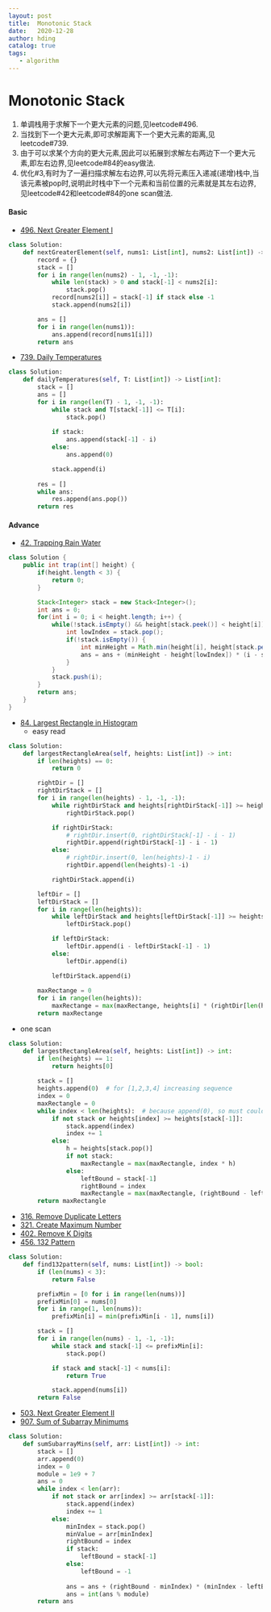 ```yaml
---
layout: post
title:  Monotonic Stack
date:   2020-12-28
author: hding
catalog: true
tags:
   - algorithm
---
```

# Monotonic Stack
1. 单调栈用于求解下一个更大元素的问题,见leetcode#496.   
2. 当找到下一个更大元素,即可求解距离下一个更大元素的距离,见leetcode#739.  
3. 由于可以求某个方向的更大元素,因此可以拓展到求解左右两边下一个更大元素,即左右边界,见leetcode#84的easy做法.
4. 优化#3,有时为了一遍扫描求解左右边界,可以先将元素压入递减(递增)栈中,当该元素被pop时,说明此时栈中下一个元素和当前位置的元素就是其左右边界,见leetcode#42和leetcode#84的one scan做法.

#### Basic
- [496. Next Greater Element I](https://leetcode.com/problems/next-greater-element-i/)
```python
class Solution:
    def nextGreaterElement(self, nums1: List[int], nums2: List[int]) -> List[int]:
        record = {}
        stack = []
        for i in range(len(nums2) - 1, -1, -1):
            while len(stack) > 0 and stack[-1] < nums2[i]:
                stack.pop()
            record[nums2[i]] = stack[-1] if stack else -1
            stack.append(nums2[i])

        ans = []
        for i in range(len(nums1)):
            ans.append(record[nums1[i]])
        return ans
```

- [739. Daily Temperatures](https://leetcode.com/problems/daily-temperatures/)

```python
class Solution:
    def dailyTemperatures(self, T: List[int]) -> List[int]:
        stack = []
        ans = []
        for i in range(len(T) - 1, -1, -1):
            while stack and T[stack[-1]] <= T[i]:
                stack.pop()
                
            if stack:
                ans.append(stack[-1] - i)
            else:
                ans.append(0)

            stack.append(i)
        
        res = []
        while ans:
            res.append(ans.pop())
        return res

```


#### Advance
- [42. Trapping Rain Water](https://leetcode.com/problems/trapping-rain-water/)
```java
class Solution {
    public int trap(int[] height) {
        if(height.length < 3) {
            return 0;
        }

        Stack<Integer> stack = new Stack<Integer>();
        int ans = 0;
        for(int i = 0; i < height.length; i++) {
            while(!stack.isEmpty() && height[stack.peek()] < height[i]) {
                int lowIndex = stack.pop();
                if(!stack.isEmpty()) {
                    int minHeight = Math.min(height[i], height[stack.peek()]);
                    ans = ans + (minHeight - height[lowIndex]) * (i - stack.peek() - 1);
                }
            }
            stack.push(i);
        }
        return ans;   
    }
}
```

- [84. Largest Rectangle in Histogram](https://leetcode.com/problems/largest-rectangle-in-histogram/)
  - easy read
```python
class Solution:
    def largestRectangleArea(self, heights: List[int]) -> int:
        if len(heights) == 0:
            return 0

        rightDir = []
        rightDirStack = []
        for i in range(len(heights) - 1, -1, -1):
            while rightDirStack and heights[rightDirStack[-1]] >= heights[i]:
                rightDirStack.pop()

            if rightDirStack:
                # rightDir.insert(0, rightDirStack[-1] - i - 1)
                rightDir.append(rightDirStack[-1] - i - 1)
            else:
                # rightDir.insert(0, len(heights)-1 - i)
                rightDir.append(len(heights)-1 -i)

            rightDirStack.append(i)

        leftDir = []
        leftDirStack = []
        for i in range(len(heights)):
            while leftDirStack and heights[leftDirStack[-1]] >= heights[i]:
                leftDirStack.pop()

            if leftDirStack:
                leftDir.append(i - leftDirStack[-1] - 1)
            else:
                leftDir.append(i)

            leftDirStack.append(i)
        
        maxRectange = 0
        for i in range(len(heights)):
            maxRectange = max(maxRectange, heights[i] * (rightDir[len(heights)-1 - i] + leftDir[i] + 1))
        return maxRectange
```

  - one scan
```python
class Solution:
    def largestRectangleArea(self, heights: List[int]) -> int:
        if len(heights) == 1:
            return heights[0]
        
        stack = []
        heights.append(0)  # for [1,2,3,4] increasing sequence
        index = 0
        maxRectangle = 0
        while index < len(heights):  # because append(0), so must could break loop
            if not stack or heights[index] >= heights[stack[-1]]:
                stack.append(index)
                index += 1
            else:
                h = heights[stack.pop()]
                if not stack:
                    maxRectangle = max(maxRectangle, index * h)
                else:
                    leftBound = stack[-1]
                    rightBound = index
                    maxRectangle = max(maxRectangle, (rightBound - leftBound - 1) * h)
        return maxRectangle
```

- [316. Remove Duplicate Letters](https://leetcode.com/problems/remove-duplicate-letters/)
- [321. Create Maximum Number](https://leetcode.com/problems/create-maximum-number/)
- [402. Remove K Digits](https://leetcode.com/problems/remove-k-digits/)
- [456. 132 Pattern](https://leetcode.com/problems/132-pattern/)
```python
class Solution:
    def find132pattern(self, nums: List[int]) -> bool:
        if (len(nums) < 3):
            return False

        prefixMin = [0 for i in range(len(nums))]
        prefixMin[0] = nums[0]
        for i in range(1, len(nums)):
            prefixMin[i] = min(prefixMin[i - 1], nums[i])

        stack = []
        for i in range(len(nums) - 1, -1, -1):
            while stack and stack[-1] <= prefixMin[i]:
                stack.pop()

            if stack and stack[-1] < nums[i]:
                return True

            stack.append(nums[i])
        return False
```

- [503. Next Greater Element II](https://leetcode.com/problems/next-greater-element-ii/)
- [907. Sum of Subarray Minimums](https://leetcode.com/problems/sum-of-subarray-minimums/)
```python
class Solution:
    def sumSubarrayMins(self, arr: List[int]) -> int:
        stack = []
        arr.append(0)
        index = 0
        module = 1e9 + 7
        ans = 0
        while index < len(arr):
            if not stack or arr[index] >= arr[stack[-1]]:
                stack.append(index)
                index += 1
            else:
                minIndex = stack.pop()
                minValue = arr[minIndex]
                rightBound = index
                if stack:
                    leftBound = stack[-1]
                else:
                    leftBound = -1
                    
                ans = ans + (rightBound - minIndex) * (minIndex - leftBound) * minValue
                ans = int(ans % module)
        return ans
```